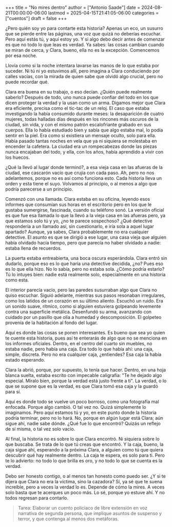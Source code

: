 +++
title = "No mires dentro"
author = ["Antonio Saade"]
date = 2024-08-21T00:00:00-06:00
lastmod = 2025-04-15T21:41:05-06:00
categories = ["cuentos"]
draft = false
+++

¿Pero quién soy yo para contarte esta historia? Apenas un eco, un susurro que se pierde entre las páginas, una voz que quizá no deberías escuchar. Pero aquí estás tú, y aquí estoy yo. Y si algo debo decir antes de comenzar es que no todo lo que leas es verdad. Ya sabes: las cosas cambian cuando se miran de cerca, y Clara, bueno, ella no es la excepción. Comencemos por esa noche.

Llovía como si la noche intentara lavarse las manos de lo que estaba por suceder. Ni tú ni yo estuvimos allí, pero imagina a Clara conduciendo por calles vacías, con la mirada de quien sabe que olvidó algo crucial, pero no puede recordar qué.

Clara era buena en su trabajo, o eso decían. ¿Quién puede realmente saberlo? Después de todo, uno nunca puede confiar del todo en los que dicen proteger la verdad y la usan como un arma. Digamos mejor que Clara era eficiente, precisa como el tic-tac de un reloj. El caso que estaba investigando la había consumido durante meses: la desaparición de cuatro mujeres, todas halladas días después en los rincones más oscuros de la ciudad, sin vida, y con el mismo patrón escalofriante grabado en sus cuerpos. Ella lo había estudiado bien y sabía que algo estaba mal, lo podía sentir en la piel. Era como si existiera un mensaje oculto, solo para ella. Había pasado tantas noches en vela que ya ni siquiera se molestaba en encender la cafetera. La ciudad era un rompecabezas donde las piezas nunca encajaban del todo, y ella, con los años, había aprendido a vivir con los huecos.

¿Qué la llevó al lugar donde terminó?, a esa vieja casa en las afueras de la ciudad, ese cascarón vacío que crujía con cada paso. Ah, pero no nos adelantemos, porque no es así como funciona esto. Cada historia lleva un orden y esta tiene el suyo. Volvamos al principio, o al menos a algo que podría parecerse a un principio.

Comenzó con una llamada. Clara estaba en su oficina, leyendo esos informes que consumían sus horas en el escritorio pero en los que le gustaba sumergirse, fascinada, cuando su teléfono sonó. La versión oficial es que fue esa llamada lo que la llevó a la vieja casa en las afueras pero, ya que estamos solo tú y yo, ¿no te parece sospechoso? ¿Qué detective respondería a un llamado así, sin cuestionarlo, e iría sola a aquel lugar apartado? Aunque, ya sabes, Clara probablemente no era cualquier detective. El asunto es que se dirigió a ese lugar, una casa vieja que alguien había olvidado hacía tiempo, pero que parecía no haber olvidado a nadie: estaba llena de recuerdos.

La puerta estaba entreabierta, una boca oscura esperándola. Clara entró sin dudarlo, porque eso es lo que haría una detective decidida, ¿no? Pues eso es lo que ella hizo. No lo sabía, pero no estaba sola. ¿Cómo podría estarlo? Tú lo intuyes bien: nadie está realmente solo, especialmente en una historia como esta.

El interior parecía vacío, pero las paredes susurraban algo que Clara no quiso escuchar. Siguió adelante, mientras sus pasos resonaban irregulares, como los latidos de un corazón en su último aliento. Escuchó un ruido. Era un sonido suave, rítmico, como si alguien estuviera golpeando levemente contra una superficie metálica. Desenfundó su arma, avanzando con cuidado por un pasillo que olía a humedad y descomposición. El golpeteo provenía de la habitación al fondo del lugar.

Aquí es donde las cosas se ponen interesantes. Es bueno que sea yo quien te cuente esta historia, pues así te enterarás de algo que no se menciona en los informes oficiales. Dentro, en el centro del cuarto sin muebles, no estaba nadie, pero había una caja. Era todo lo que había ahí: una caja, simple, discreta. Pero no era cualquier caja, ¿entiendes? Esa caja la había estado esperando.

Clara la abrió, porque, por supuesto, lo tenía que hacer. Dentro, en una hoja blanca suelta, estaba escrito con impecable caligrafía: "Te he dejado algo especial. Míralo bien, porque la verdad está justo frente a ti". La verdad, o lo que se supone que es la verdad, es que Clara tomó esa caja y la guardó para sí.

Aquí es donde todo se vuelve un poco borroso, como una fotografía mal enfocada. Porque algo cambió. O tal vez no. Quizá simplemente lo imaginamos. Pero aquí estamos tú y yo, en este punto donde la historia podría terminar, pero no lo hará. No, porque en algún lugar está Clara; aún sigue ahí, nadie sabe dónde. ¿Qué fue lo que encontró? Quizás un reflejo de sí misma, o tal vez solo vacío.

Al final, la historia no es sobre lo que Clara encontró. Ni siquiera sobre lo que buscaba. Se trata de lo que tú creas que encontró. Y la caja, bueno, la caja sigue ahí, esperando a la próxima Clara, a alguien como tú que quiera descubrir qué hay realmente dentro. La caja te espera, es solo para ti. Pero te lo advierto: no todo lo que brilla es oro, y no todo lo que se cuenta es la verdad.

Debo ser honesto contigo, o al menos tan honesto como puedo ser. ¿Y si te dijera que Clara no era la víctima, sino la cazadora? Sí, ya sé que te suena increíble, pero a veces la verdad lo es. Depende de cómo la mires. A veces solo basta que te acerques un poco más. Lo sé, porque yo estuve ahí. Y no todos regresan para contarlo.

> Tarea: Elaborar un cuento policiaco de libre extensión en voz narrativa de segunda persona, que implique asuntos de suspenso y terror, y que contenga al menos dos metáforas.
